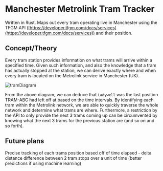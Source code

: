 # Manchester Metrolink Tram Tracker
Written in Rust. Maps out every tram operating live in Manchester using the TFGM API ([https://developer.tfgm.com/docs/services](https://developer.tfgm.com/docs/services)) and their position.


## Concept/Theory
Every tram station provides information on what trams will arrive within a specified time. Given such information, and also the knowledge that a tram has actually stopped at the station, we can derive exactly where and when every tram is located on the Metrolink service in Manchester (UK).

![tramDiagram](https://user-images.githubusercontent.com/46089773/69906456-89cdcf00-13bb-11ea-824a-895642002d71.png)

From the above diagram, we can deduce that `Ladywell` was the last position TRAM-ABC had left off at based on the time intervals. By identifying each tram within the Metrolink network, we are able to quickly traverse the whole network and determine what trams are where. Furthermore, a restriction by the API to only provide the next 3 trams coming up can be circumvented by knowing what the next 3 trams for the previous station are (and so on and so forth).
 
 ## Future plans
 Precise tracking of each trams position based off of time elapsed - delta distance difference between 2 tram stops over a unit of time (better predictions if using machine learning)
 
